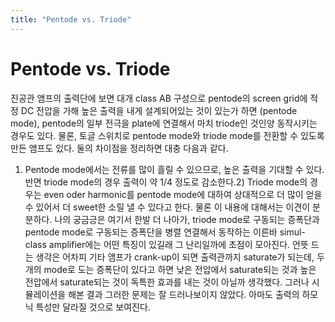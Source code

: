 ```yaml
---
title: "Pentode vs. Triode"
---
```

# Pentode vs. Triode

진공관 앰프의 출력단에 보면 대개 class AB 구성으로 pentode의 screen grid에 적정 DC 전압을 가해 높은 출력을 내게 설계되어있는 것이 있는가 하면 (pentode mode), pentode의 일부 전극을 plate에 연결해서 마치 triode인 것인양 동작시키는 경우도 있다. 
물론, 토글 스위치로 pentode mode와 triode mode를 전환할 수 있도록 만든 앰프도 있다. 
둘의 차이점을 정리하면 대충 다음과 같다.
1) Pentode mode에서는 전류를 많이 흘릴 수 있으므로, 높은 출력을 기대할 수 있다. 반면 triode mode의 경우 출력이 약 1/4 정도로 감소한다.2) Triode mode의 경우는 even oder harmonic를 pentode mode에 대하여 상대적으로 더 많이 얻을 수 있어서 더 sweet한 소릴 낼 수 있다고 한다. 물론 이 내용에 대해서는 이견이 분분하다.
나의 궁금긍은 여기서 한발 더 나아가, triode mode로 구동되는 증폭단과 pentode mode로 구동되는 증폭단을 병렬 연결해서 동작하는 이른바 simul-class amplifier에는 어떤 특징이 있길래 그 난리일까에 초점이 모아진다.
언뜻 드는 생각은 어차피 기타 앰프가 crank-up이 되면 출력관까지 saturate가 되는데, 두개의 mode로 도는 증폭단이 있다고 하면 낮은 전압에서 saturate되는 것과 높은 전압에서 saturate되는 것이 독특한 효과를 내는 것이 아닐까 생각했다.
그러나 시뮬레이션을 해본 결과 그러한 문제는 잘 드러나보이지 않았다. 아마도 출력의 하모닉 특성만 달라질 것으로 보여진다.

